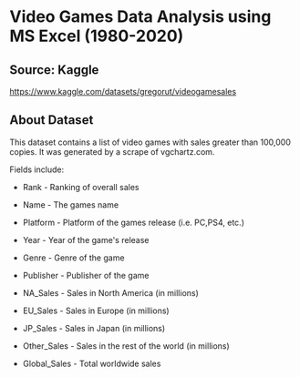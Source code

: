 # Video Games Data Analysis using MS Excel (1980-2020)
## Source: Kaggle
https://www.kaggle.com/datasets/gregorut/videogamesales

## About Dataset
This dataset contains a list of video games with sales greater than 100,000 copies. It was generated by a scrape of vgchartz.com.

Fields include:

 - Rank - Ranking of overall sales

 - Name - The games name

 - Platform - Platform of the games release (i.e. PC,PS4, etc.)

 - Year - Year of the game's release

 - Genre - Genre of the game

 - Publisher - Publisher of the game

 - NA_Sales - Sales in North America (in millions)

 - EU_Sales - Sales in Europe (in millions)

 - JP_Sales - Sales in Japan (in millions)

 - Other_Sales - Sales in the rest of the world (in millions)

 - Global_Sales - Total worldwide sales
